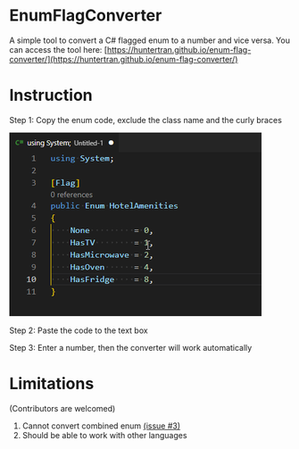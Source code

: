 # EnumFlagConverter

A simple tool to convert a C# flagged enum to a number and vice versa. You can access the tool here: [https://huntertran.github.io/enum-flag-converter/](https://huntertran.github.io/enum-flag-converter/)

# Instruction

Step 1: Copy the enum code, exclude the class name and the curly braces

![copy enum](/docs/assets/instruction.gif)

Step 2: Paste the code to the text box

Step 3: Enter a number, then the converter will work automatically

# Limitations

(Contributors are welcomed)

1. Cannot convert combined enum [(issue #3)](/../../issues/3)
2. Should be able to work with other languages
